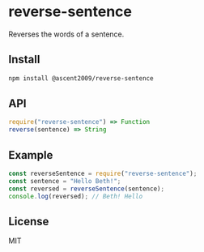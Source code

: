 # reverse-sentence

Reverses the words of a sentence.

## Install

```sh
npm install @ascent2009/reverse-sentence
```

## API

```js
require("reverse-sentence") => Function
reverse(sentence) => String
```

## Example

```js
const reverseSentence = require("reverse-sentence");
const sentence = "Hello Beth!";
const reversed = reverseSentence(sentence);
console.log(reversed); // Beth! Hello
```

## License

MIT
